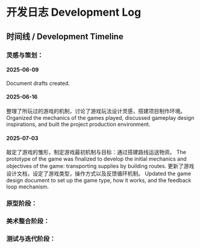 # 开发日志 Development Log

## 时间线 / Development Timeline

### 灵感与策划：
#### 2025-06-09
Document drafts created.
#### 2025-06-16
整理了所玩过的游戏的机制，讨论了游戏玩法设计灵感，搭建项目制作环境。
Organized the mechanics of the games played, discussed gameplay design inspirations, and built the project production environment.
#### 2025-07-03
敲定了游戏的雏形，制定游戏最初机制与目标：通过搭建路线运送物资。
The prototype of the game was finalized to develop the initial mechanics and objectives of the game: transporting supplies by building routes.
更新了游戏设计文档，设定了游戏类型，操作方式以及反馈循环机制。
Updated the game design document to set up the game type, how it works, and the feedback loop mechanism.
### 原型阶段：


### 美术整合阶段：


### 测试与迭代阶段：

